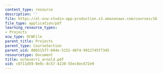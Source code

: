 ```yaml
---
content_type: resource
description: ''
file: https://ol-ocw-studio-app-production.s3.amazonaws.com/courses/16-622-experimental-projects-ii-fall-2003/c8711d590e9c8c57422055ec8ec672e9_echeverri_arnold.pdf
file_type: application/pdf
learning_resource_types:
- Projects
ocw_type: OCWFile
parent_title: Projects
parent_type: CourseSection
parent_uid: 086515f7-604e-5152-48f4-9912745f7345
resourcetype: Document
title: echeverri_arnold.pdf
uid: c8711d59-0e9c-8c57-4220-55ec8ec672e9
---
```

